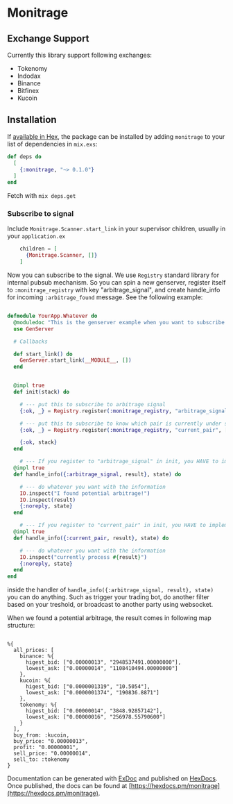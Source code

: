 # Monitrage



## Exchange Support
Currently this library support following exchanges:

- Tokenomy
- Indodax
- Binance
- Bitfinex
- Kucoin

## Installation

If [available in Hex](https://hex.pm/docs/publish), the package can be installed
by adding `monitrage` to your list of dependencies in `mix.exs`:

```elixir
def deps do
  [
    {:monitrage, "~> 0.1.0"}
  ]
end
```

Fetch with `mix deps.get`


### Subscribe to signal

Include `Monitrage.Scanner.start_link` in your supervisor children, usually in your `application.ex`

```elixir
    children = [
      {Monitrage.Scanner, []}
    ]
```

Now you can subscribe to the signal. We use `Registry` standard library for internal pubsub mechanism. So you can spin a new genserver, register itself to `:monitrage_registry` with key "arbitrage_signal", and create handle_info for incoming `:arbitrage_found` message. See the following example:

```elixir

defmodule YourApp.Whatever do
  @moduledoc "This is the genserver example when you want to subscribe into arbitrage signal."
  use GenServer

  # Callbacks

  def start_link() do
    GenServer.start_link(__MODULE__, [])
  end


  @impl true
  def init(stack) do

    # --- put this to subscribe to arbitrage signal
    {:ok, _} = Registry.register(:monitrage_registry, "arbitrage_signal", []) 

    # --- put this to subscribe to know which pair is currently under scanning
    {:ok, _} = Registry.register(:monitrage_registry, "current_pair", [])     

    {:ok, stack}
  end

    # --- If you register to "arbitrage_signal" in init, you HAVE to implement following handler."
  @impl true
  def handle_info({:arbitrage_signal, result}, state) do

    # --- do whatever you want with the information
    IO.inspect("I found potential arbitrage!")
    IO.inspect(result)
    {:noreply, state}
  end

    # --- If you register to "current_pair" in init, you HAVE to implement following handler."
  @impl true
  def handle_info({:current_pair, result}, state) do

    # --- do whatever you want with the information
    IO.inspect("currently process #{result}")
    {:noreply, state}
  end    
end


``` 

inside the handler of `handle_info({:arbitrage_signal, result}, state)` you can do anything. Such as trigger your trading bot, do another filter based on your treshold, or broadcast to another party using websocket.


When we found a potential arbitrage, the result comes in following map structure:
```

%{
  all_prices: [
    binance: %{
      higest_bid: ["0.00000013", "2948537491.00000000"],
      lowest_ask: ["0.00000014", "1108410494.00000000"]
    },
    kucoin: %{
      higest_bid: ["0.0000001319", "10.5054"],
      lowest_ask: ["0.0000001374", "190836.8871"]
    },
    tokenomy: %{
      higest_bid: ["0.00000014", "3848.92857142"],
      lowest_ask: ["0.00000016", "256978.55790600"]
    }
  ],
  buy_from: :kucoin,
  buy_price: "0.00000013",
  profit: "0.00000001",
  sell_price: "0.00000014",
  sell_to: :tokenomy
}

```



Documentation can be generated with [ExDoc](https://github.com/elixir-lang/ex_doc)
and published on [HexDocs](https://hexdocs.pm). Once published, the docs can
be found at [https://hexdocs.pm/monitrage](https://hexdocs.pm/monitrage).

